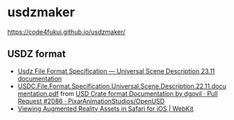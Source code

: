 # usdzmaker

https://code4fukui.github.io/usdzmaker/

## USDZ format

- [Usdz File Format Specification — Universal Scene Description 23.11 documentation](https://openusd.org/release/spec_usdz.html)
- [USDC.File.Format.Specification.Universal.Scene.Description.22.11.documentation.pdf](https://github.com/PixarAnimationStudios/USD/files/9984656/USDC.File.Format.Specification.Universal.Scene.Description.22.11.documentation.pdf) from [USD Crate format Documentation by dgovil · Pull Request #2086 · PixarAnimationStudios/OpenUSD](https://github.com/PixarAnimationStudios/OpenUSD/pull/2086)
- [Viewing Augmented Reality Assets in Safari for iOS | WebKit](https://webkit.org/blog/8421/viewing-augmented-reality-assets-in-safari-for-ios/)